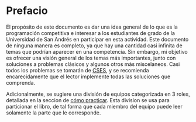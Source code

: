 # Prefacio

El propósito de este documento es dar una idea general de lo que es la programación competitiva e interesar a los estudiantes de grado de la Universidad de San Andrés en participar en esta actividad. Este documento de ninguna manera es completo, ya que hay una cantidad casi infinita de temas que podrían aparecer en una competencia. Sin embargo, mi objetivo es ofrecer una visión general de los temas más importantes, junto con soluciones a problemas clásicos y algunos otros más miscelaneos. Casi todos los problemas se tomarán de [CSES](https://cses.fi/), y se recomienda encarecidamente que el lector implemente todas las soluciones que comprenda.

Adicionalmente, se sugiere una división de equipos categorizada en 3 roles, detallada en la seccion de [cómo practicar](2.5.md). Esta division se usa para particionar el libro, de tal forma que cada miembro del equipo puede leer solamente la parte que le corresponde.
